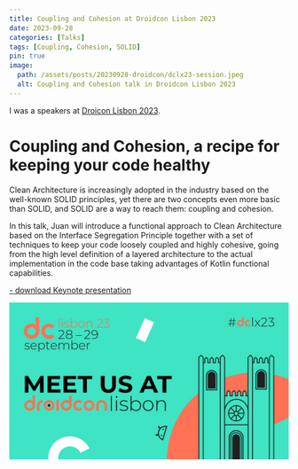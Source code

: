 ```yaml
---
title: Coupling and Cohesion at Droidcon Lisbon 2023
date: 2023-09-28
categories: [Talks]
tags: [Coupling, Cohesion, SOLID]
pin: true
image:
  path: /assets/posts/20230928-droidcon/dclx23-session.jpeg
  alt: Coupling and Cohesion talk in Droidcon Lisbon 2023
---
```


I was a speakers at [Droicon Lisbon 2023](https://www.lisbon.droidcon.com/).



# Coupling and Cohesion, a recipe for keeping your code healthy

Clean Architecture is increasingly adopted in the industry based on the well-known SOLID principles, 
yet there are two concepts even more basic than SOLID, and SOLID are a way to reach them: coupling and cohesion.

In this talk, Juan will introduce a functional approach to Clean Architecture based on the Interface Segregation 
Principle together with a set of techniques to keep your code loosely coupled and highly cohesive, going from 
the high level definition of a layered architecture to the actual implementation in the code base taking advantages 
of Kotlin functional capabilities.

<a href="/assets/posts/20230928-droidcon/%5Bdekoupled%5D%5BChiaradia%20Juan%5D%5Bdclx23%5D%20Coupling%20and%20Cohesion.key" title="Download" download>
 <i class="fa-solid fa-download"></i> - download Keynote presentation <i class="fa-solid fa-file"></i>
</a>


![Coupling and Cohesion talk in Droidcon Lisbon 2023](/assets/posts/20230928-droidcon/dclx23.jpeg)


